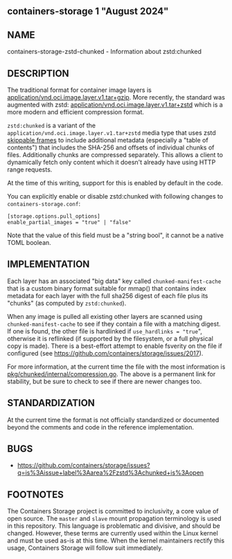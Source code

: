 ## containers-storage 1 "August 2024"

## NAME
containers-storage-zstd-chunked - Information about zstd:chunked


## DESCRIPTION

The traditional format for container image layers is [application/vnd.oci.image.layer.v1.tar+gzip](https://github.com/opencontainers/image-spec/blob/main/layer.md#gzip-media-types).
More recently, the standard was augmented with zstd: [application/vnd.oci.image.layer.v1.tar+zstd](https://github.com/opencontainers/image-spec/blob/main/layer.md#zstd-media-types)
which is a more modern and efficient compression format.

`zstd:chunked` is a variant of the `application/vnd.oci.image.layer.v1.tar+zstd` media type that
uses zstd [skippable frames](https://github.com/facebook/zstd/blob/dev/doc/zstd_compression_format.md#skippable-frames)
to include additional metadata (especially a "table of contents") that includes the SHA-256 and offsets of individual chunks of files.
Additionally chunks are compressed separately. This allows a client to dynamically fetch only content which
it doesn't already have using HTTP range requests.

At the time of this writing, support for this is enabled by default in the code.

You can explicitly enable or disable zstd:chunked with following changes to `containers-storage.conf`:

```
[storage.options.pull_options]
enable_partial_images = "true" | "false"
```

Note that the value of this field must be a "string bool", it cannot be a native TOML boolean.

## IMPLEMENTATION

Each layer has an associated "big data" key called `chunked-manifest-cache` that
is a custom binary format suitable for mmap() that contains index metadata
for each layer with the full sha256 digest of each file plus its "chunks" (as
computed by `zstd:chunked`).

When any image is pulled all existing other layers are scanned using `chunked-manifest-cache` to see if they contain a file with a matching digest. If one is found, the other file is hardlinked if `use_hardlinks = "true`",
otherwise it is reflinked (if supported by the filesystem, or a full physical copy
is made). There is a best-effort attempt to enable fsverity on the file if configured
(see <https://github.com/containers/storage/issues/2017>).

For more information, at the current time the file with the most information is [pkg/chunked/internal/compression.go](https://github.com/containers/storage/blob/39d469c34c96db67062e25954bc9d18f2bf6dae3/pkg/chunked/internal/compression.go).
The above is a permanent link for stability, but be sure to check to see if there are newer changes too.

## STANDARDIZATION

At the current time the format is not officially standardized or documented beyond
the comments and code in the reference implementation.

## BUGS

- https://github.com/containers/storage/issues?q=is%3Aissue+label%3Aarea%2Fzstd%3Achunked+is%3Aopen

## FOOTNOTES
The Containers Storage project is committed to inclusivity, a core value of open source.
The `master` and `slave` mount propagation terminology is used in this repository.
This language is problematic and divisive, and should be changed.
However, these terms are currently used within the Linux kernel and must be used as-is at this time.
When the kernel maintainers rectify this usage, Containers Storage will follow suit immediately.

